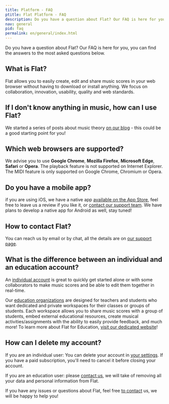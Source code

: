 ```yaml
---
title: Platform - FAQ
ptitle: Flat Platform - FAQ
description: Do you have a question about Flat? Our FAQ is here for you
nav: general
pid: faq
permalink: en/general/index.html
---
```


Do you have a question about Flat? Our FAQ is here for you, you can find the answers to the most asked questions below.

## What is Flat?

Flat allows you to easily create, edit and share music scores in your web browser without having to download or install anything. We focus on collaboration, innovation, usability, quality and web standards.

## If I don't know anything in music, how can I use Flat?

We started a series of posts about music theory [on our blog](https://blog.flat.io/tag/music-theory/) - this could be a good starting point for you!

## Which web browsers are supported?

We advise you to use **Google Chrome**, **Mozilla Firefox**, **Microsoft Edge**, **Safari** or **Opera**.
The playback feature is not supported on Internet Explorer.
The MIDI feature is only supported on Google Chrome, Chromium or Opera.

## Do you have a mobile app?

if you are using iOS, we have a native app [available on the App Store](https://flat.io/ios), feel free to leave us a review if you like it, or [contact our support team](mailto:ios@flat.io).
We have plans to develop a native app for Android as well, stay tuned!

## How to contact Flat?

You can reach us by email or by chat, all the details are on [our support page](https://flat.io/support).

## What is the difference between an individual and an education account?

An [individual account](https://flat.io) is great to quickly get started alone or with some collaborators to make music scores and be able to edit them together in real-time.

Our [education organizations](https://flat.io/edu) are designed for teachers and students who want dedicated and private workspaces for their classes or groups of students. Each workspace allows you to share music scores with a group of students, embed external educational resources, create musical activities/assignments with the ability to easily provide feedback, and much more! To learn more about Flat for Education, [visit our dedicated website](https://flat.io/edu)!

## How can I delete my account?

If you are an individual user: You can delete your account in [your settings](/account). If you have a paid subscription, you'll need to cancel it before closing your account.

If you are an education user: please [contact us](/support), we will take of removing all your data and personal information from Flat.

If you have any issues or questions about Flat, feel free [to contact](/support) us, we will be happy to help you!



